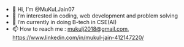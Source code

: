 - 👋 Hi, I’m @MuKuLJain07
- 👀 I’m interested in coding, web development and problem solving
- 🌱 I’m currently in doing B-tech in CSE(AI)
- 📫 How to reach me : mukulj2018@gmail.com, https://www.linkedin.com/in/mukul-jain-412147220/

